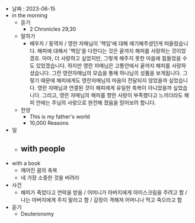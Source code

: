 - 날짜 : 2023-06-15
- in the morning
	- 듣기
		- 2 Chronicles 29,30
	- 말하기
		-  배우자 / 동역자 / 영란 자매님이 '책임'에 대해 얘기해주셨던게 떠올랐습니다. 해피에 대해서 '책임'을 다한다는 것은 끝까지 해피를 사랑하는 것이었겠죠. 아마, 더 사랑하고 싶었지만, 그렇게 해주지 못한 마음에 힘들었을 수도 있었겠습니다. 하지만 영란 자매님은 고통안에서 끝까지 해피를 사랑하셨습니다.  그런 영란자매님의 모습을 통해 하나님의 성품을 보게됩니다. 그렇기 때문에 해피에게도 영란자매님의 마음이 전달되지 않았을까 싶었습니다. 영란 자매님과 연결된 것이 해피에게 유일한 축복이 아니었을까 싶었습니다. 그리고, 영란 자매님의 해피를 향한 사랑이 부족했다고 느끼더라도 해피 안에는 주님의 사랑으로 완전해 졌음을 믿어보려 합니다.  
	- 찬양
		- This is my father's world
		- 10,000 Reasons
- 일
	- with people
		- 
- with a book
	- 깨어진 꿈의 축복
	- 네 가장 소중한 것을 버려라
- 사건
	- 해피가 죽었다고 연락을 받음 / 어머니가 아버지에게 아이스크림을 주려고 함 / 나는 아버지에게 주지 말라고 함 / 감정이 격해져 어머니나 먹고 죽으라고 함 
- 듣기
	- Deuteronomy 
